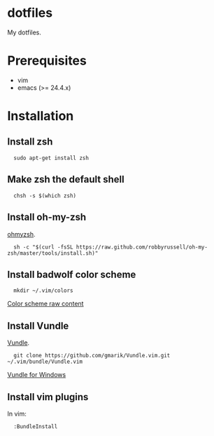 # dotfiles

My dotfiles.

# Prerequisites

* vim
* emacs (>= 24.4.x)

# Installation

## Install zsh

```
  sudo apt-get install zsh
```

## Make zsh the default shell

```
  chsh -s $(which zsh)
```

## Install oh-my-zsh

[ohmyzsh](https://github.com/robbyrussell/oh-my-zsh).

```
  sh -c "$(curl -fsSL https://raw.github.com/robbyrussell/oh-my-zsh/master/tools/install.sh)"
```

## Install badwolf color scheme

```
  mkdir ~/.vim/colors
```

[Color scheme raw content](https://raw.githubusercontent.com/sjl/badwolf/master/colors/badwolf.vim)

## Install Vundle

[Vundle](https://github.com/VundleVim/Vundle.vim).

```
  git clone https://github.com/gmarik/Vundle.vim.git ~/.vim/bundle/Vundle.vim
```
[Vundle for Windows](https://github.com/VundleVim/Vundle.vim/wiki/Vundle-for-Windows)

## Install vim plugins

In vim:

```
  :BundleInstall
```

